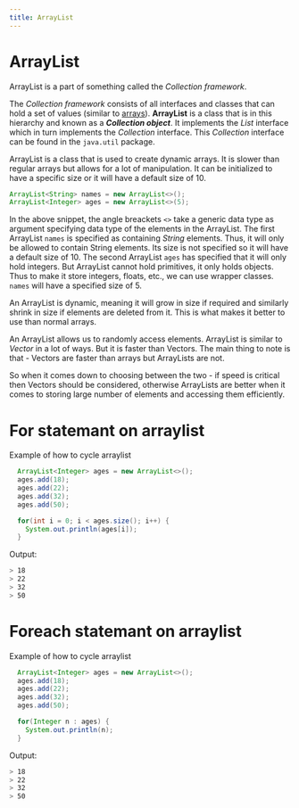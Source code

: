 ```yaml
---
title: ArrayList
---
```

# ArrayList
  ArrayList is a part of something called the *Collection framework*.
  
  The *Collection framework* consists of all interfaces and classes that can hold a set of values (similar to [arrays](https://docs.oracle.com/javase/tutorial/java/nutsandbolts/arrays.html)). **ArrayList** is a class that is in this hierarchy and known as a _**Collection object**_. It implements the *List* interface which in turn implements the *Collection* interface. This *Collection* interface can be found in the `java.util` package. 
  
  ArrayList is a class that is used to create dynamic arrays. It is slower than regular arrays but allows for a lot of manipulation. It can be initialized to have a specific size or it will have a default size of 10. 
  
  ```java
  ArrayList<String> names = new ArrayList<>();
  ArrayList<Integer> ages = new ArrayList<>(5);
  ```
  
  In the above snippet, the angle breackets `<>` take a generic data type as argument specifying data type of the elements in the ArrayList. The first ArrayList `names` is specified as containing *String* elements. Thus, it will only be allowed to contain String elements. Its size is not specified so it will have a default size of 10. The second ArrayList `ages` has specified that it will only hold integers. But ArrayList cannot hold primitives, it only holds objects. Thus to make it store integers, floats, etc., we can use wrapper classes. `names` will have a specified size of 5.
  
  An ArrayList is dynamic, meaning it will grow in size if required and similarly shrink in size if elements are deleted from it. This is what makes it better to use than normal arrays. 
  
  An ArrayList allows us to randomly access elements. ArrayList is similar to *Vector* in a lot of ways. But it is faster than Vectors. The main thing to note is that - Vectors are faster than arrays but ArrayLists are not. 
  
  So when it comes down to choosing between the two - if speed is critical then Vectors should be considered, otherwise ArrayLists are better when it comes to storing large number of elements and accessing them efficiently.

# For statemant on arraylist

  Example of how to cycle arraylist

```java
  ArrayList<Integer> ages = new ArrayList<>();
  ages.add(18);
  ages.add(22);
  ages.add(32);
  ages.add(50);

  for(int i = 0; i < ages.size(); i++) {
    System.out.println(ages[i]);
  }
  ```

  Output:

  ```sh
  > 18
  > 22
  > 32
  > 50
  ```

  # Foreach statemant on arraylist

  Example of how to cycle arraylist

```java
  ArrayList<Integer> ages = new ArrayList<>();
  ages.add(18);
  ages.add(22);
  ages.add(32);
  ages.add(50);

  for(Integer n : ages) {
    System.out.println(n);
  }
  ```

  Output:

  ```sh
  > 18
  > 22
  > 32
  > 50
  ```